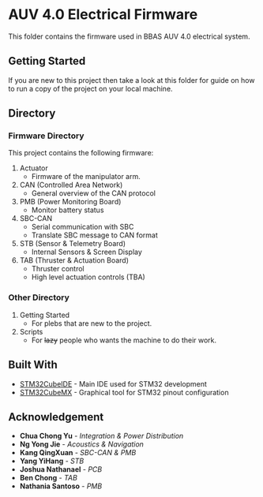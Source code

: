 # AUV 4.0 Electrical Firmware

This folder contains the firmware used in BBAS AUV 4.0 electrical system.

## Getting Started

If you are new to this project then take a look at this folder for guide on how to run a copy of the project on your local machine.

## Directory

### Firmware Directory
This project contains the following firmware:
1. Actuator
   - Firmware of the manipulator arm.
2. CAN (Controlled Area Network)
   - General overview of the CAN protocol
3. PMB (Power Monitoring Board)
   - Monitor battery status 
4. SBC-CAN
   - Serial communication with SBC
   - Translate SBC message to CAN format
5. STB (Sensor & Telemetry Board)
   - Internal Sensors & Screen Display
6. TAB (Thruster & Actuation Board)
   - Thruster control
   - High level actuation controls (TBA)

### Other Directory
1. Getting Started
   - For plebs that are new to the project.
2. Scripts
   - For ~~lazy~~ people who wants the machine to do their work.

## Built With

* [STM32CubeIDE](https://www.st.com/en/development-tools/stm32cubeide.html) - Main IDE  used for STM32 development
* [STM32CubeMX](https://www.st.com/en/development-tools/stm32cubemx.html/) - Graphical tool for STM32 pinout configuration

## Acknowledgement

* **Chua Chong Yu** - *Integration & Power Distribution*
* **Ng Yong Jie** - *Acoustics & Navigation*
* **Kang QingXuan** - *SBC-CAN & PMB*
* **Yang YiHang** - *STB*
* **Joshua Nathanael** - *PCB*
* **Ben Chong** - *TAB*
* **Nathania Santoso** - *PMB*
